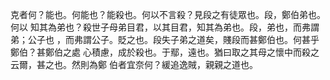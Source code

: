 克者何？能也。何能也？能殺也。何以不言殺？見段之有徒眾也。段，鄭伯弟也。何以
知其為弟也？殺世子母弟目君，以其目君，知其為弟也。段，弟也，而弗謂弟；公子也
，而弗謂公子。貶之也。段失子弟之道矣，賤段而甚鄭伯也。何甚乎鄭伯？甚鄭伯之處
心積慮，成於殺也。于鄢，遠也。猶曰取之其母之懷中而殺之云爾，甚之也。然則為鄭
伯者宜奈何？緩追逸賊，親親之道也。

